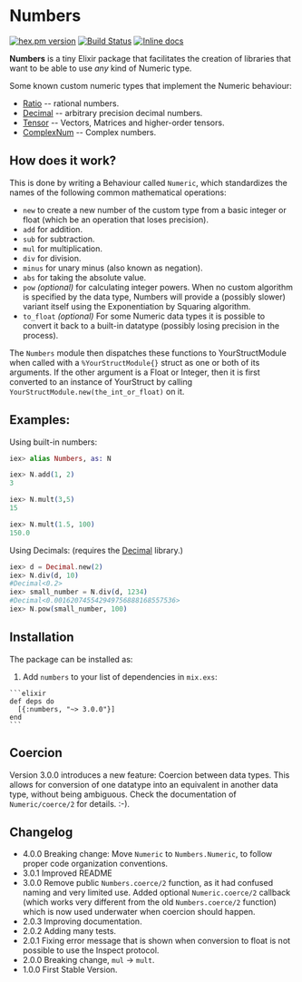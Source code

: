 # Numbers
[![hex.pm version](https://img.shields.io/hexpm/v/numbers.svg)](https://hex.pm/packages/numbers)
[![Build Status](https://travis-ci.org/Qqwy/elixir_number.svg?branch=master)](https://travis-ci.org/Qqwy/elixir_number)
[![Inline docs](http://inch-ci.org/github/qqwy/elixir_number.svg)](http://inch-ci.org/github/qqwy/elixir_number)


**Numbers** is a tiny Elixir package that facilitates the creation of libraries
that want to be able to use _any_ kind of Numeric type.

Some known custom numeric types that implement the Numeric behaviour:

- [Ratio](https://hex.pm/packages/ratio) -- rational numbers.
- [Decimal](https://hex.pm/packages/decimal) -- arbitrary precision decimal numbers.
- [Tensor](https://hex.pm/packages/tensor) -- Vectors, Matrices and higher-order tensors.
- [ComplexNum](https://github.com/Qqwy/elixir_complex_num) -- Complex numbers.

## How does it work?

This is done by writing a Behaviour called `Numeric`, which standardizes the names of the following common mathematical operations:

- `new` to create a new number of the custom type from a basic integer or float (which be an operation that loses precision).
- `add` for addition.
- `sub` for subtraction.
- `mul` for multiplication.
- `div` for division.
- `minus` for unary minus (also known as negation).
- `abs` for taking the absolute value.
- `pow` _(optional)_ for calculating integer powers. When no custom algorithm is specified by the data type, Numbers will provide a (possibly slower) variant itself using the Exponentiation by Squaring algorithm.
- `to_float` _(optional)_ For some Numeric data types it is possible to convert it back to a built-in datatype (possibly losing precision in the process).

The `Numbers` module then dispatches these functions to YourStructModule when called with a `%YourStructModule{}` struct as one or both of its arguments.
If the other argument is a Float or Integer, then it is first converted to an instance of YourStruct by calling `YourStructModule.new(the_int_or_float)` on it.

## Examples:

Using built-in numbers:

```elixir
iex> alias Numbers, as: N

iex> N.add(1, 2)
3

iex> N.mult(3,5)
15

iex> N.mult(1.5, 100)
150.0
```

Using Decimals: (requires the [Decimal](https://hex.pm/packages/decimal) library.)

```elixir
iex> d = Decimal.new(2)
iex> N.div(d, 10)
#Decimal<0.2>
iex> small_number = N.div(d, 1234)
#Decimal<0.001620745542949756888168557536>
iex> N.pow(small_number, 100)

```



## Installation

The package can be installed as:

  1. Add `numbers` to your list of dependencies in `mix.exs`:

    ```elixir
    def deps do
      [{:numbers, "~> 3.0.0"}]
    end
    ```
## Coercion

Version 3.0.0 introduces a new feature: Coercion between data types.
This allows for conversion of one datatype into an equivalent in another data type,
without being ambiguous. Check the documentation of `Numeric/coerce/2` for details. :-).


## Changelog

- 4.0.0 Breaking change: Move `Numeric` to `Numbers.Numeric`, to follow proper code organization conventions.
- 3.0.1 Improved README
- 3.0.0 Remove public `Numbers.coerce/2` function, as it had confused naming and very limited use. Added optional `Numeric.coerce/2` callback (which works very different from the old `Numbers.coerce/2` function) which is now used underwater when coercion should happen.
- 2.0.3 Improving documentation.
- 2.0.2 Adding many tests.
- 2.0.1 Fixing error message that is shown when conversion to float is not possible to use the Inspect protocol. 
- 2.0.0 Breaking change, `mul` -> `mult`. 
- 1.0.0 First Stable Version.

